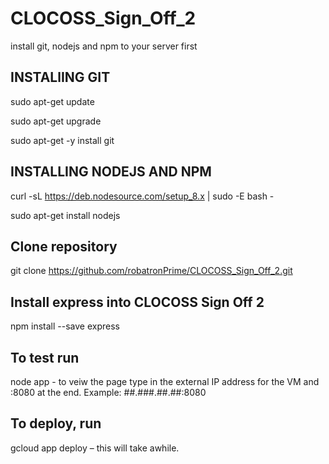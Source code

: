 # CLOCOSS_Sign_Off_2

install git, nodejs and npm to your server first 

## INSTALlING GIT
sudo apt-get update 

sudo apt-get upgrade 

sudo apt-get -y install git

## INSTALLING NODEJS AND NPM
curl -sL https://deb.nodesource.com/setup_8.x | sudo -E bash - 

sudo apt-get install nodejs

## Clone repository
git clone https://github.com/robatronPrime/CLOCOSS_Sign_Off_2.git

## Install express into CLOCOSS Sign Off 2
npm install --save express

## To test run
node app - to veiw the page type in the external IP address for the VM and :8080 at the end. Example: ##.###.##.##:8080

## To deploy, run 
gcloud app deploy – this will take awhile.
